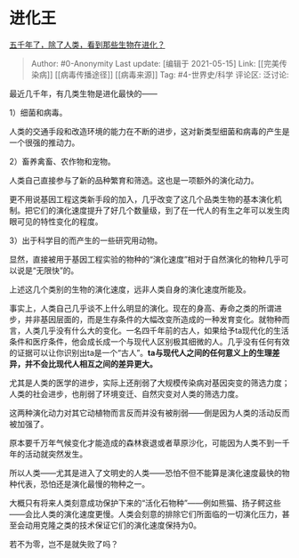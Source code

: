 # 进化王
[五千年了，除了人类，看到那些生物在进化？](https://www.zhihu.com/question/444037692/answer/1727447923)

> Author: #0-Anonymity
> Last update: [编辑于 2021-05-15]
> Link: [[完美传染病]] [[病毒传播途径]] [[病毒来源]]
> Tag: #4-世界史/科学
> 评论区:
> 泛讨论:

最近几千年，有几类生物是进化最快的——

1）细菌和病毒。

人类的交通手段和改造环境的能力在不断的进步，这对新类型细菌和病毒的产生是一个很强的推动力。

2）畜养禽畜、农作物和宠物。

人类自己直接参与了新的品种繁育和筛选。这也是一项额外的演化动力。

更不用说基因工程这类新手段的加入，几乎改变了这几个品类生物的基本演化机制。把它们的演化速度提升了好几个数量级，到了在一代人的有生之年可以发生肉眼可见的特性变化的程度。

3）出于科学目的而产生的一些研究用动物。

显然，直接被用于基因工程实验的物种的“演化速度”相对于自然演化的物种几乎可以说是“无限快”的。

上述这几个类别的生物的演化速度，远非人类自身的演化速度所能及。

事实上，人类自己几乎谈不上什么明显的演化。现在的身高、寿命之类的所谓进步，并非基因层面的，而是生存条件的大幅改变所造成的一种发育变化。就物种而言，人类几乎没有什么大的变化。一名四千年前的古人，如果给予ta现代化的生活条件和医疗条件，他会成长成一个与现代人区别极其细微的人。几乎没有任何有效的证据可以让你识别出ta是一个“古人”。**ta与现代人之间的任何意义上的生理差异，并不会比现代人相互之间的差异更大。**

尤其是人类的医学的进步，实际上还削弱了大规模传染病对基因突变的筛选力度；人类的社会进步，也削弱了环境变迁、自然灾变对人类的筛选力度。

这两种演化动力对其它动植物而言反而并没有被削弱——倒是因为人类的活动反而被加强了。

原本要千万年气候变化才能造成的森林衰退或者草原沙化，可能因为人类不到一千年的活动就突然发生。

所以人类——尤其是进入了文明史的人类——恐怕不但不能算是演化速度最快的物种代表，恐怕还是演化最慢的物种之一。

大概只有将来人类刻意成功保护下来的“活化石物种”——例如熊猫、扬子鳄这些——会比人类的演化速度更慢。人类会刻意的排除它们所面临的一切演化压力，甚至会动用克隆之类的技术保证它们的演化速度保持为0。

若不为零，岂不是就失败了吗？

